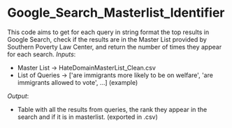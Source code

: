 # Google_Search_Masterlist_Identifier

This code aims to get for each query in string format the top results in Google Search, check if the results are in the Master List provided by Southern Poverty Law Center, and return the number of times they appear for each search.
*Inputs*:
- Master List -> HateDomainMasterList_Clean.csv
- List of Queries -> ['are immigrants more likely to be on welfare', 'are immigrants allowed to vote', ...] (example)

*Output*:
- Table with all the results from queries, the rank they appear in the search and if it is in masterlist. (exported in .csv)
